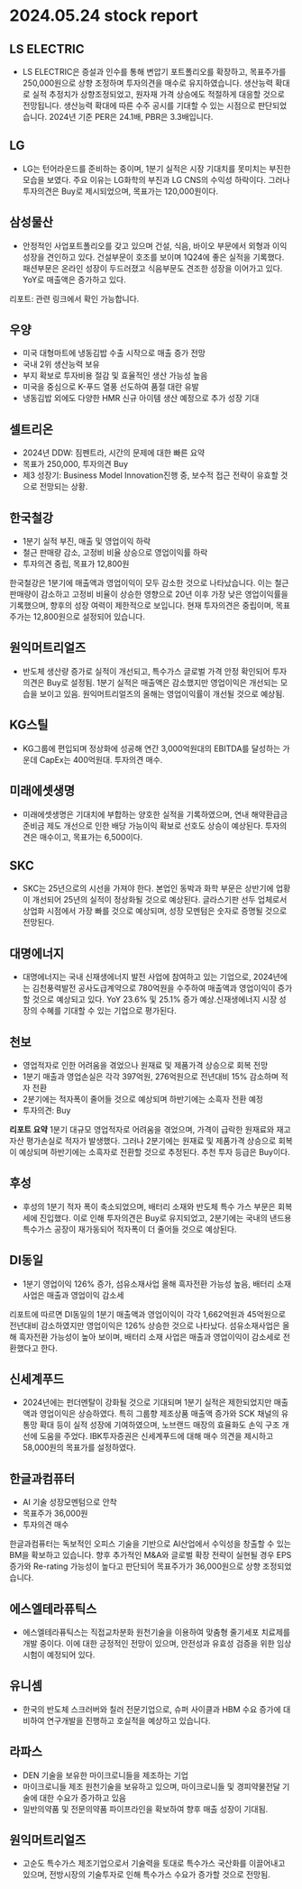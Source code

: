 # 2024.05.24 stock report
## LS ELECTRIC
- LS ELECTRIC은 증설과 인수를 통해 변압기 포트폴리오를 확장하고, 목표주가를 250,000원으로 상향 조정하며 투자의견을 매수로 유지하였습니다. 생산능력 확대로 실적 추정치가 상향조정되었고, 원자재 가격 상승에도 적절하게 대응할 것으로 전망됩니다. 생산능력 확대에 따른 수주 공시를 기대할 수 있는 시점으로 판단되었습니다. 2024년 기준 PER은 24.1배, PBR은 3.3배입니다.
## LG
- LG는 턴어라운드를 준비하는 중이며, 1분기 실적은 시장 기대치를 못미치는 부진한 모습을 보였다. 주요 이유는 LG화학의 부진과 LG CNS의 수익성 하락이다. 그러나 투자의견은 Buy로 제시되었으며, 목표가는 120,000원이다.
## 삼성물산
- 안정적인 사업포트폴리오를 갖고 있으며 건설, 식음, 바이오 부문에서 외형과 이익 성장을 견인하고 있다. 건설부문이 호조를 보이며 1Q24에 좋은 실적을 기록했다. 패션부문은 온라인 성장이 두드러졌고 식음부문도 견조한 성장을 이어가고 있다. YoY로 매출액은 증가하고 있다.

리포트:
관련 링크에서 확인 가능합니다.
## 우양
- 미국 대형마트에 냉동김밥 수출 시작으로 매출 증가 전망
- 국내 2위 생산능력 보유
- 부지 확보로 투자비용 절감 및 효율적인 생산 가능성 높음
- 미국을 중심으로 K-푸드 열풍 선도하여 품절 대란 유발
- 냉동김밥 외에도 다양한 HMR 신규 아이템 생산 예정으로 추가 성장 기대
## 셀트리온
- 2024년 DDW: 짐펜트라, 시간의 문제에 대한 빠른 요약
- 목표가 250,000, 투자의견 Buy
- 제3 성장기: Business Model Innovation진행 중, 보수적 접근 전략이 유효할 것으로 전망되는 상황.
## 한국철강
- 1분기 실적 부진, 매출 및 영업이익 하락
- 철근 판매량 감소, 고정비 비율 상승으로 영업이익률 하락
- 투자의견 중립, 목표가 12,800원

한국철강은 1분기에 매출액과 영업이익이 모두 감소한 것으로 나타났습니다. 이는 철근 판매량이 감소하고 고정비 비율이 상승한 영향으로 20년 이후 가장 낮은 영업이익률을 기록했으며, 향후의 성장 여력이 제한적으로 보입니다. 현재 투자의견은 중립이며, 목표 주가는 12,800원으로 설정되어 있습니다.
## 원익머트리얼즈
- 반도체 생산량 증가로 실적이 개선되고, 특수가스 글로벌 가격 안정 확인되어 투자의견은 Buy로 설정됨. 1분기 실적은 매출액은 감소했지만 영업이익은 개선되는 모습을 보이고 있음. 원익머트리얼즈의 올해는 영업이익률이 개선될 것으로 예상됨.
## KG스틸
- KG그룹에 편입되며 정상화에 성공해 연간 3,000억원대의 EBITDA를 달성하는 가운데 CapEx는 400억원대. 투자의견 매수.
## 미래에셋생명
- 미래에셋생명은 기대치에 부합하는 양호한 실적을 기록하였으며, 연내 해약환급금 준비금 제도 개선으로 인한 배당 가능이익 확보로 선호도 상승이 예상된다. 투자의견은 매수이고, 목표가는 6,500이다.
## SKC
- SKC는 25년으로의 시선을 가져야 한다. 본업인 동박과 화학 부문은 상반기에 업황이 개선되어 25년의 실적이 정상화될 것으로 예상된다. 글라스기판 선두 업체로서 상업화 시점에서 가장 빠를 것으로 예상되며, 성장 모멘텀은 숫자로 증명될 것으로 전망된다.
## 대명에너지
- 대명에너지는 국내 신재생에너지 발전 사업에 참여하고 있는 기업으로, 2024년에는 김천풍력발전 공사도급계약으로 780억원을 수주하여 매출액과 영업이익이 증가할 것으로 예상되고 있다. YoY 23.6% 및 25.1% 증가 예상.신재생에너지 시장 성장의 수혜를 기대할 수 있는 기업으로 평가된다.
## 천보
- 영업적자로 인한 어려움을 겪었으나 원재료 및 제품가격 상승으로 회복 전망
- 1분기 매출과 영업손실은 각각 397억원, 276억원으로 전년대비 15% 감소하며 적자 전환
- 2분기에는 적자폭이 줄어들 것으로 예상되며 하반기에는 소흑자 전환 예정
- 투자의견: Buy

**리포트 요약**
1분기 대규모 영업적자로 어려움을 겪었으며, 가격이 급락한 원재료와 재고자산 평가손실로 적자가 발생했다. 그러나 2분기에는 원재료 및 제품가격 상승으로 회복이 예상되며 하반기에는 소흑자로 전환할 것으로 추정된다.  추천 투자 등급은 Buy이다.
## 후성
- 후성의 1분기 적자 폭이 축소되었으며, 배터리 소재와 반도체 특수 가스 부문은 회복세에 진입했다. 이로 인해 투자의견은 Buy로 유지되었고, 2분기에는 국내의 낸드용 특수가스 공장이 재가동되어 적자폭이 더 줄어들 것으로 예상된다.
## DI동일
- 1분기 영업이익 126% 증가, 섬유소재사업 올해 흑자전환 가능성 높음, 배터리 소재 사업은 매출과 영업이익 감소세

리포트에 따르면 DI동일의 1분기 매출액과 영업이익이 각각 1,662억원과 45억원으로 전년대비 감소하였지만 영업이익은 126% 상승한 것으로 나타났다. 섬유소재사업은 올해 흑자전환 가능성이 높아 보이며, 배터리 소재 사업은 매출과 영업이익이 감소세로 전환했다고 한다.
## 신세계푸드
- 2024년에는 펀더멘탈이 강화될 것으로 기대되며 1분기 실적은 제한되었지만 매출액과 영업이익은 상승하였다. 특히 그룹향 제조상품 매출액 증가와 SCK 채널의 유통망 확대 등이 실적 성장에 기여하였으며, 노브랜드 매장의 효율화도 손익 구조 개선에 도움을 주었다. IBK투자증권은 신세계푸드에 대해 매수 의견을 제시하고 58,000원의 목표가를 설정하였다.
## 한글과컴퓨터
- AI 기술 성장모멘텀으로 안착
- 목표주가 36,000원
- 투자의견 매수

한글과컴퓨터는 독보적인 오피스 기술을 기반으로 AI산업에서 수익성을 창출할 수 있는 BM을 확보하고 있습니다. 향후 추가적인 M&A와 글로벌 확장 전략이 실현될 경우 EPS증가와 Re-rating 가능성이 높다고 판단되어 목표주가가 36,000원으로 상향 조정되었습니다.
## 에스엘테라퓨틱스
- 에스엘테라퓨틱스는 직접교차분화 원천기술을 이용하여 맞춤형 줄기세포 치료제를 개발 중이다. 이에 대한 긍정적인 전망이 있으며, 안전성과 유효성 검증을 위한 임상시험이 예정되어 있다.
## 유니셈
- 한국의 반도체 스크러버와 칠러 전문기업으로, 슈퍼 사이클과 HBM 수요 증가에 대비하여 연구개발을 진행하고 호실적을 예상하고 있습니다.
## 라파스
- DEN 기술을 보유한 마이크로니들을 제조하는 기업
- 마이크로니들 제조 원천기술을 보유하고 있으며, 마이크로니들 및 경피약물전달 기술에 대한 수요가 증가하고 있음
- 일반의약품 및 전문의약품 파이프라인을 확보하여 향후 매출 성장이 기대됨.
## 원익머트리얼즈
- 고순도 특수가스 제조기업으로서 기술력을 토대로 특수가스 국산화를 이끌어내고 있으며, 전방시장의 기술투자로 인해 특수가스 수요가 증가할 것으로 전망됨.